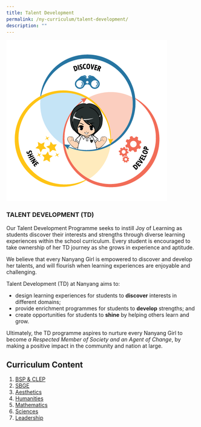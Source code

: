 ```yaml
---
title: Talent Development
permalink: /ny-curriculum/talent-development/
description: ""
---
```

![](/images/dds-icons.png)


### TALENT DEVELOPMENT (TD)


Our Talent Development Programme seeks to instill Joy of Learning as students discover their interests and strengths through diverse learning experiences within the school curriculum. Every student is encouraged to take ownership of her TD journey as she grows in experience and aptitude. 

We believe that every Nanyang Girl is empowered to discover and develop her talents, and will flourish when learning experiences are enjoyable and challenging.

Talent Development (TD) at Nanyang aims to:

*   design learning experiences for students to **discover** interests in different domains;
*   provide enrichment programmes for students to **develop** strengths; and
*   create opportunities for students to **shine** by helping others learn and grow.

Ultimately, the TD programme aspires to nurture every Nanyang Girl to become _a Respected Member of Society and an Agent of Change_, by making a positive impact in the community and nation at large.


## Curriculum Content
1. [BSP & CLEP](/talent-development/bsp-clep/)
2. [SBGE](/talent-development/sbge/)
3. [Aesthetics](/talent-development/aesthetics/)
4. [Humanities](/talent-development/humanities/)
5. [Mathematics](/talent-development/mathematics/)
6. [Sciences](/talent-development/sciences/)
7. [Leadership](/talent-development/leadership/)